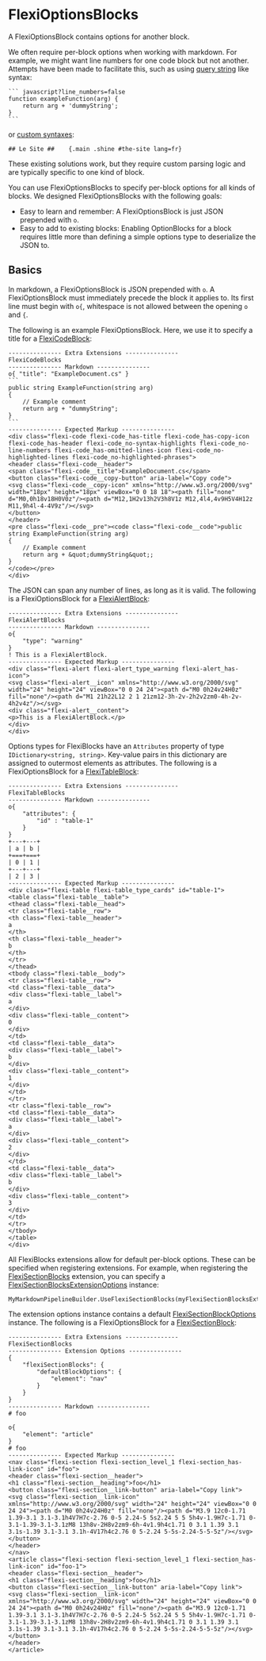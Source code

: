 ﻿# FlexiOptionsBlocks
A FlexiOptionsBlock contains options for another block.  

We often require per-block options when working with markdown. For example, we might want line numbers for one code block but not another.
Attempts have been made to facilitate this, such as using [query string](https://github.com/middleman/middleman-syntax#markdown) like syntax:

````
``` javascript?line_numbers=false
function exampleFunction(arg) {
    return arg + 'dummyString';
}
```
````

or [custom syntaxes](https://michelf.ca/projects/php-markdown/extra/#spe-attr):
```
## Le Site ##    {.main .shine #the-site lang=fr}
```

These existing solutions work, but they require custom parsing logic and are typically specific to one kind of block.  

You can use FlexiOptionsBlocks to specify per-block options for all kinds of blocks. We designed FlexiOptionsBlocks with the following goals:

- Easy to learn and remember: A FlexiOptionsBlock is just JSON prepended with `o`.
- Easy to add to existing blocks: Enabling OptionBlocks for a block requires little more than defining a simple options type to deserialize the JSON to.

## Basics
In markdown, a FlexiOptionsBlock is JSON prepended with `o`. A FlexiOptionsBlock must immediately precede the block it applies to. Its first line must begin with `o{`, whitespace is not 
allowed between the opening `o` and `{`.

The following is an example FlexiOptionsBlock. Here, we use it to specify a title for a 
[FlexiCodeBlock](https://github.com/JeringTech/Markdig.Extensions.FlexiBlocks/blob/master/specs/FlexiCodeBlocksSpecs.md):
```````````````````````````````` none
--------------- Extra Extensions ---------------
FlexiCodeBlocks
--------------- Markdown ---------------
o{ "title": "ExampleDocument.cs" }
```
public string ExampleFunction(string arg)
{
    // Example comment
    return arg + "dummyString";
}
```
--------------- Expected Markup ---------------
<div class="flexi-code flexi-code_has-title flexi-code_has-copy-icon flexi-code_has-header flexi-code_no-syntax-highlights flexi-code_no-line-numbers flexi-code_has-omitted-lines-icon flexi-code_no-highlighted-lines flexi-code_no-highlighted-phrases">
<header class="flexi-code__header">
<span class="flexi-code__title">ExampleDocument.cs</span>
<button class="flexi-code__copy-button" aria-label="Copy code">
<svg class="flexi-code__copy-icon" xmlns="http://www.w3.org/2000/svg" width="18px" height="18px" viewBox="0 0 18 18"><path fill="none" d="M0,0h18v18H0V0z"/><path d="M12,1H2v13h2V3h8V1z M12,4l4,4v9H5V4H12z M11,9h4l-4-4V9z"/></svg>
</button>
</header>
<pre class="flexi-code__pre"><code class="flexi-code__code">public string ExampleFunction(string arg)
{
    // Example comment
    return arg + &quot;dummyString&quot;;
}
</code></pre>
</div>
````````````````````````````````

The JSON can span any number of lines, as long as it is valid. The following is a FlexiOptionsBlock for a
[FlexiAlertBlock](https://github.com/JeringTech/Markdig.Extensions.FlexiBlocks/blob/master/specs/FlexiAlertBlocksSpecs.md): 
```````````````````````````````` none
--------------- Extra Extensions ---------------
FlexiAlertBlocks
--------------- Markdown ---------------
o{
    "type": "warning"
}
! This is a FlexiAlertBlock.
--------------- Expected Markup ---------------
<div class="flexi-alert flexi-alert_type_warning flexi-alert_has-icon">
<svg class="flexi-alert__icon" xmlns="http://www.w3.org/2000/svg" width="24" height="24" viewBox="0 0 24 24"><path d="M0 0h24v24H0z" fill="none"/><path d="M1 21h22L12 2 1 21zm12-3h-2v-2h2v2zm0-4h-2v-4h2v4z"/></svg>
<div class="flexi-alert__content">
<p>This is a FlexiAlertBlock.</p>
</div>
</div>
````````````````````````````````

Options types for FlexiBlocks have an `Attributes` property of type `IDictionary<string, string>`. Key-value
pairs in this dictionary are assigned to outermost elements as attributes. The following is a FlexiOptionsBlock for a
[FlexiTableBlock](https://github.com/JeringTech/Markdig.Extensions.FlexiBlocks/blob/master/specs/FlexiTableBlocksSpecs.md): 
```````````````````````````````` none
--------------- Extra Extensions ---------------
FlexiTableBlocks
--------------- Markdown ---------------
o{
    "attributes": {
        "id" : "table-1"
    }
}
+---+---+
| a | b |
+===+===+
| 0 | 1 |
+---+---+
| 2 | 3 |
--------------- Expected Markup ---------------
<div class="flexi-table flexi-table_type_cards" id="table-1">
<table class="flexi-table__table">
<thead class="flexi-table__head">
<tr class="flexi-table__row">
<th class="flexi-table__header">
a
</th>
<th class="flexi-table__header">
b
</th>
</tr>
</thead>
<tbody class="flexi-table__body">
<tr class="flexi-table__row">
<td class="flexi-table__data">
<div class="flexi-table__label">
a
</div>
<div class="flexi-table__content">
0
</div>
</td>
<td class="flexi-table__data">
<div class="flexi-table__label">
b
</div>
<div class="flexi-table__content">
1
</div>
</td>
</tr>
<tr class="flexi-table__row">
<td class="flexi-table__data">
<div class="flexi-table__label">
a
</div>
<div class="flexi-table__content">
2
</div>
</td>
<td class="flexi-table__data">
<div class="flexi-table__label">
b
</div>
<div class="flexi-table__content">
3
</div>
</td>
</tr>
</tbody>
</table>
</div>
````````````````````````````````

All FlexiBlocks extensions allow for default per-block options. These can be specified when registering extensions.
For example, when registering the [FlexiSectionBlocks](https://github.com/JeringTech/Markdig.Extensions.FlexiBlocks/blob/master/specs/FlexiSectionBlocksSpecs.md) extension,
you can specify a [FlexiSectionBlocksExtensionOptions](https://github.com/JeringTech/Markdig.Extensions.FlexiBlocks/blob/master/specs/FlexiSectionBlocksSpecs.md#flexisectionblocksextensionoptions)
instance:

``` 
MyMarkdownPipelineBuilder.UseFlexiSectionBlocks(myFlexiSectionBlocksExtensionOptions);
```

The extension options instance contains a default [FlexiSectionBlockOptions](https://github.com/JeringTech/Markdig.Extensions.FlexiBlocks/blob/master/specs/FlexiSectionBlocksSpecs.md#flexisectionblockoptions) instance.
The following is a FlexiOptionsBlock for a [FlexiSectionBlock](https://github.com/JeringTech/Markdig.Extensions.FlexiBlocks/blob/master/specs/FlexiSectionBlocksSpecs.md): 
```````````````````````````````` none
--------------- Extra Extensions ---------------
FlexiSectionBlocks
--------------- Extension Options ---------------
{
    "flexiSectionBlocks": {
        "defaultBlockOptions": {
            "element": "nav"
        }
    }
}
--------------- Markdown ---------------
# foo

o{
    "element": "article"
}
# foo
--------------- Expected Markup ---------------
<nav class="flexi-section flexi-section_level_1 flexi-section_has-link-icon" id="foo">
<header class="flexi-section__header">
<h1 class="flexi-section__heading">foo</h1>
<button class="flexi-section__link-button" aria-label="Copy link">
<svg class="flexi-section__link-icon" xmlns="http://www.w3.org/2000/svg" width="24" height="24" viewBox="0 0 24 24"><path d="M0 0h24v24H0z" fill="none"/><path d="M3.9 12c0-1.71 1.39-3.1 3.1-3.1h4V7H7c-2.76 0-5 2.24-5 5s2.24 5 5 5h4v-1.9H7c-1.71 0-3.1-1.39-3.1-3.1zM8 13h8v-2H8v2zm9-6h-4v1.9h4c1.71 0 3.1 1.39 3.1 3.1s-1.39 3.1-3.1 3.1h-4V17h4c2.76 0 5-2.24 5-5s-2.24-5-5-5z"/></svg>
</button>
</header>
</nav>
<article class="flexi-section flexi-section_level_1 flexi-section_has-link-icon" id="foo-1">
<header class="flexi-section__header">
<h1 class="flexi-section__heading">foo</h1>
<button class="flexi-section__link-button" aria-label="Copy link">
<svg class="flexi-section__link-icon" xmlns="http://www.w3.org/2000/svg" width="24" height="24" viewBox="0 0 24 24"><path d="M0 0h24v24H0z" fill="none"/><path d="M3.9 12c0-1.71 1.39-3.1 3.1-3.1h4V7H7c-2.76 0-5 2.24-5 5s2.24 5 5 5h4v-1.9H7c-1.71 0-3.1-1.39-3.1-3.1zM8 13h8v-2H8v2zm9-6h-4v1.9h4c1.71 0 3.1 1.39 3.1 3.1s-1.39 3.1-3.1 3.1h-4V17h4c2.76 0 5-2.24 5-5s-2.24-5-5-5z"/></svg>
</button>
</header>
</article>
````````````````````````````````
